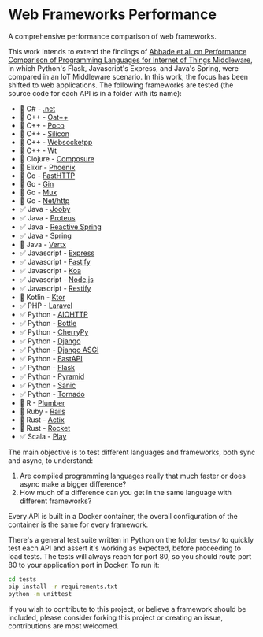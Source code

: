 # Web Frameworks Performance

A comprehensive performance comparison of web frameworks.

This work intends to extend the findings of [Abbade et al. on Performance Comparison of Programming Languages for Internet of Things Middleware](https://onlinelibrary.wiley.com/doi/abs/10.1002/ett.3891), in which Python's Flask, Javascript's Express, and Java's Spring, were compared in an IoT Middleware scenario. In this work, the focus has been shifted to web applications. The following frameworks are tested (the source code for each API is in a folder with its name):

+ :black_square_button: C# - [.net](https://docs.microsoft.com/en-us/dotnet/)
+ :black_square_button: C++ - [Oat++](https://github.com/oatpp/oatpp)
+ :black_square_button: C++ - [Poco](https://pocoproject.org/)
+ :black_square_button: C++ - [Silicon](https://github.com/matt-42/silicon)
+ :black_square_button: C++ - [Websocketpp](https://github.com/zaphoyd/websocketpp)
+ :black_square_button: C++ - [Wt](https://www.webtoolkit.eu/wt/)
+ :black_square_button: Clojure - [Composure](https://github.com/metosin/compojure-api)
+ :black_square_button: Elixir - [Phoenix](https://www.phoenixframework.org/)
+ :black_square_button: Go - [FastHTTP](https://github.com/valyala/fasthttp)
+ :black_square_button: Go - [Gin](https://github.com/gin-gonic/gin)
+ :black_square_button: Go - [Mux](https://github.com/gorilla/mux)
+ :black_square_button: Go - [Net/http](https://golang.org/pkg/net/http/)
+ :white_check_mark: Java - [Jooby](https://github.com/jooby-project/jooby)
+ :white_check_mark: Java - [Proteus](https://github.com/noboomu/proteus)
+ :white_check_mark: Java - [Reactive Spring](https://spring.io/reactive)
+ :white_check_mark: Java - [Spring](https://spring.io/)
+ :black_square_button: Java - [Vertx](https://vertx.io/)
+ :white_check_mark: Javascript - [Express](https://expressjs.com/)
+ :white_check_mark: Javascript - [Fastify](https://www.fastify.io/)
+ :white_check_mark: Javascript - [Koa](https://koajs.com/)
+ :white_check_mark: Javascript - [Node.js](https://nodejs.org/en/)
+ :white_check_mark: Javascript - [Restify](http://restify.com/)
+ :black_square_button: Kotlin - [Ktor](https://ktor.io/)
+ :white_check_mark: PHP - [Laravel](https://laravel.com/)
+ :white_check_mark: Python - [AIOHTTP](https://docs.aiohttp.org/en/stable/)
+ :white_check_mark: Python - [Bottle](https://bottlepy.org/docs/dev/)
+ :white_check_mark: Python - [CherryPy](https://cherrypy.org/)
+ :white_check_mark: Python - [Django](https://www.djangoproject.com/)
+ :white_check_mark: Python - [Django ASGI](https://docs.djangoproject.com/en/3.0/howto/deployment/asgi/)
+ :white_check_mark: Python - [FastAPI](https://fastapi.tiangolo.com/)
+ :white_check_mark: Python - [Flask](https://flask.palletsprojects.com/en/1.1.x/)
+ :white_check_mark: Python - [Pyramid](https://trypyramid.com/)
+ :white_check_mark: Python - [Sanic](https://sanic.readthedocs.io/en/latest/)
+ :white_check_mark: Python - [Tornado](https://www.tornadoweb.org/en/stable/)
+ :black_square_button: R - [Plumber](https://www.rplumber.io/)
+ :black_square_button: Ruby - [Rails](https://rubyonrails.org/)
+ :black_square_button: Rust - [Actix](https://actix.rs/)
+ :black_square_button: Rust - [Rocket](https://github.com/SergioBenitez/Rocket)
+ :white_check_mark: Scala - [Play](https://www.playframework.com/)

The main objective is to test different languages and frameworks, both sync and async, to understand:

1. Are compiled programming languages really that much faster or does async make a bigger difference?
2. How much of a difference can you get in the same language with different frameworks?

Every API is built in a Docker container, the overall configuration of the container is the same for every framework.

There's a general test suite written in Python on the folder `tests/` to quickly test each API and assert it's working as expected, before proceeding to load tests. The tests will always reach for port 80, so you should route port 80 to your application port in Docker. To run it:

```sh
cd tests
pip install -r requirements.txt
python -m unittest
```

If you wish to contribute to this project, or believe a framework should be included, please consider forking this project or creating an issue, contributions are most welcomed.
